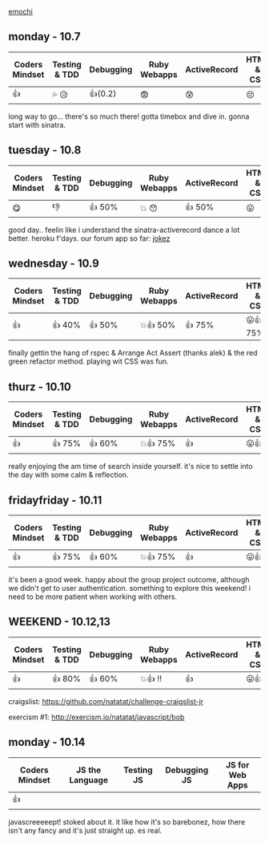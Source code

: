 [emochi](http://www.emoji-cheat-sheet.com/)

## monday - 10.7

| Coders Mindset | Testing & TDD                         | Debugging | Ruby Webapps | ActiveRecord | HTML & CSS |
| -------------- | ------------------------------------- | --------- | ------------ | ------------ | ---------- |
|   :+1:         | :sweat_drops: :disappointed_relieved: | :+1:(0.2) |  :fearful:   | :cold_sweat: |  :pensive: |

long way to go... there's so much there! gotta timebox and dive in. gonna start with sinatra.

## tuesday - 10.8

| Coders Mindset | Testing & TDD | Debugging | Ruby Webapps  | ActiveRecord | HTML & CSS       |
| -------------- | ------------- | --------- | ------------- | ------------ | ---------------- |
|      :yum:     |  :-1:         | :+1: 50%  |:boom: :hushed:| :+1: 50%     |:stuck_out_tongue:|

good day.. feelin like i understand the sinatra-activerecord dance a lot better. heroku f'days. our forum app so far: [jokez](http://jokez.herokuapp.com/)

## wednesday - 10.9

| Coders Mindset | Testing & TDD | Debugging | Ruby Webapps  | ActiveRecord | HTML & CSS               |
| -------------- | ------------- | --------- | ------------- | ------------ | ------------------------ |
|      :+1:      |  :+1: 40%     | :+1: 50%  |:boom::+1: 50% | :+1: 75%     |:stuck_out_tongue::+1: 75%|

finally gettin the hang of rspec & Arrange Act Assert (thanks alek) & the red green refactor method. playing wit CSS was fun.

## thurz - 10.10

| Coders Mindset | Testing & TDD | Debugging | Ruby Webapps  | ActiveRecord | HTML & CSS               |
| -------------- | ------------- | --------- | ------------- | ------------ | ------------------------ |
|      :+1:      |  :+1: 75%     | :+1: 60%  |:boom::+1: 75% | :+1:         |:stuck_out_tongue::+1:    |

really enjoying the am time of search inside yourself. it's nice to settle into the day with some calm & reflection.

## fridayfriday - 10.11

| Coders Mindset | Testing & TDD | Debugging | Ruby Webapps  | ActiveRecord | HTML & CSS               |
| -------------- | ------------- | --------- | ------------- | ------------ | ------------------------ |
|      :+1:      |  :+1: 75%     | :+1: 60%  |:boom::+1: 75% | :+1:         |:stuck_out_tongue::+1:    |

it's been a good week. happy about the group project outcome, although we didn't get to user authentication. something to explore this weekend!
i need to be more patient when working with others.

## WEEKEND - 10.12,13

| Coders Mindset | Testing & TDD | Debugging | Ruby Webapps  | ActiveRecord | HTML & CSS               |
| -------------- | ------------- | --------- | ------------- | ------------ | ------------------------ |
|      :+1:      |  :+1: 80%     | :+1: 60%  |:boom::+1: !!  | :+1:         |:stuck_out_tongue::+1:    |

craigslist: https://github.com/natatat/challenge-craigslist-jr

exercism #1: http://exercism.io/natatat/javascript/bob

## monday - 10.14

| Coders Mindset | JS the Language | Testing JS | Debugging JS | JS for Web Apps |
| -------------- | --------------- | ---------- | ------------ | --------------- |
|    :+1:        |                 |            |              |                 |

javascreeeeept! stoked about it. it like how it's so barebonez, how there isn't any fancy and it's just straight up. es real.
